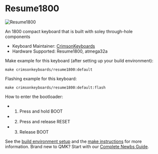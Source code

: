 # Resume1800

![Resume1800](https://i.imgur.com/IjP3Opw.jpg)

An 1800 compact keyboard that is built with soley through-hole components

* Keyboard Maintainer: [CrimsonKeyboards](https://github.com/DeeDesired)
* Hardware Supported: Resume1800, atmega32a

Make example for this keyboard (after setting up your build environment):

    make crimsonkeyboards/resume1800:default

Flashing example for this keyboard:

    make crimsonkeyboards/resume1800:default:flash

How to enter the bootloader:
* 1) Press and hold BOOT
* 2) Press and release RESET
* 3) Release BOOT

See the [build environment setup](https://docs.qmk.fm/#/getting_started_build_tools) and the [make instructions](https://docs.qmk.fm/#/getting_started_make_guide) for more information. Brand new to QMK? Start with our [Complete Newbs Guide](https://docs.qmk.fm/#/newbs).
